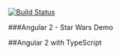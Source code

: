 [![Build Status](https://travis-ci.org/dbreuer/angular2-star-wars-beta-test.svg)](https://travis-ci.org/dbreuer/angular2-star-wars-beta-test)

###Angular 2  - Star Wars Demo


##Angular 2 with TypeScript
